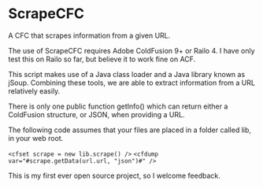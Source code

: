 ScrapeCFC
=========

A CFC that scrapes information from a given URL.

The use of ScrapeCFC requires Adobe ColdFusion 9+ or Railo 4. I have only test this on Railo so far, but believe it to work fine on ACF.

This script makes use of a Java class loader and a Java library known as jSoup. Combining these tools, we are able to extract information from a URL relatively easily.

There is only one public function getInfo() which can return either a ColdFusion structure, or JSON, when providing a URL.

The following code assumes that your files are placed in a folder called lib, in your web root.

<code><cfparam name="url.url" type="string" default="" /></code>
<code><cfset scrape = new lib.scrape() /></code>
<code><cfdump var="#scrape.getData(url.url, "json")#" /></code>

This is my first ever open source project, so I welcome feedback.
